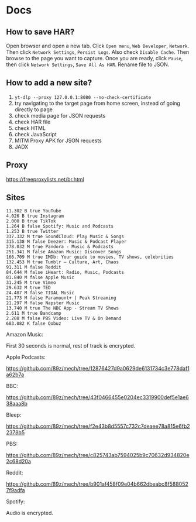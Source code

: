 # Docs

## How to save HAR?

Open browser and open a new tab. Click `Open menu`, `Web Developer`, `Network`.
Then click `Network Settings`, `Persist Logs`. Also check `Disable Cache`. Then
browse to the page you want to capture. Once you are ready, click `Pause`, then
click `Network Settings`, `Save All As HAR`. Rename file to JSON.

## How to add a new site?

1. `yt-dlp --proxy 127.0.0.1:8080 --no-check-certificate`
2. try navigating to the target page from home screen, instead of going directly
   to page
3. check media page for JSON requests
4. check HAR file
5. check HTML
6. check JavaScript
7. MITM Proxy APK for JSON requests
8. JADX

## Proxy

https://freeproxylists.net/br.html

## Sites

~~~
11.302 B true YouTube
4.026 B true Instagram
2.000 B true TikTok
1.264 B false Spotify: Music and Podcasts
1.253 B true Twitter
337.332 M true SoundCloud: Play Music & Songs
315.138 M false Deezer: Music & Podcast Player
278.032 M true Pandora - Music & Podcasts
251.341 M false Amazon Music: Discover Songs
166.709 M true IMDb: Your guide to movies, TV shows, celebrities
132.453 M true Tumblr – Culture, Art, Chaos
91.311 M false Reddit
84.644 M false iHeart: Radio, Music, Podcasts
81.840 M false Apple Music
31.245 M true Vimeo
29.632 M true TED
24.487 M false TIDAL Music
21.773 M false Paramount+ | Peak Streaming
21.297 M false Napster Music
13.740 M true The NBC App - Stream TV Shows
2.611 M true Bandcamp
2.208 M false PBS Video: Live TV & On Demand
683.082 K false Qobuz
~~~

Amazon Music:

First 30 seconds is normal, rest of track is encrypted.

Apple Podcasts:

https://github.com/89z/mech/tree/12876427d9a0629de6131734c3e778daf1a62b7a

BBC:

https://github.com/89z/mech/tree/43f0466455e0204ec3319900def5e1ae638aaa8b

Bleep:

https://github.com/89z/mech/tree/f2e43b8d5557c732c7deaee78a815e6fb22378b5

PBS:

https://github.com/89z/mech/tree/c825743ab7594025b9c70632d934820e2c68d20a

Reddit:

https://github.com/89z/mech/tree/b901af458f09e04b662dbeabc8f5880527f9adfa

Spotify:

Audio is encrypted.
